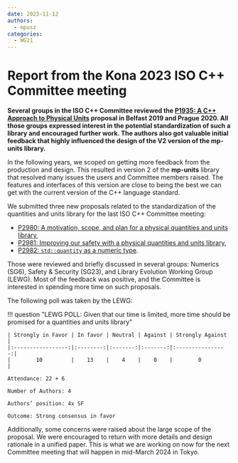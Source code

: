 ```yaml
---
date: 2023-11-12
authors:
  - mpusz
categories:
  - WG21
---
```


# Report from the Kona 2023 ISO C++ Committee meeting

**Several groups in the ISO C++ Committee reviewed the [P1935: A C++ Approach to Physical Units](https://wg21.link/p1935)
proposal in Belfast 2019 and Prague 2020. All those groups expressed interest in the potential
standardization of such a library and encouraged further work. The authors also got valuable
initial feedback that highly influenced the design of the V2 version of the mp-units library.**

In the following years, we scoped on getting more feedback from the production and design. This
resulted in version 2 of the **mp-units** library that resolved many issues the users and Committee
members raised. The features and interfaces of this version are close to being the best we can get
with the current version of the C++ language standard.

<!-- more -->

We submitted three new proposals related to the standardization of the quantities and units library
for the last ISO C++ Committee meeting:

- [P2980: A motivation, scope, and plan for a physical quantities and units library](https://wg21.link/p2980R1),
- [P2981: Improving our safety with a physical quantities and units library](https://wg21.link/p2981R1),
- [P2982: `std::quantity` as a numeric type](https://wg21.link/p2982R1).

Those were reviewed and briefly discussed in several groups: Numerics (SG6), Safety & Security
(SG23), and Library Evolution Working Group (LEWG). Most of the feedback was positive, and
the Committee is interested in spending more time on such proposals.

The following poll was taken by the LEWG:

!!! question "LEWG POLL: Given that our time is limited, more time should be promised for a quantities and units library"

    | Strongly in Favor | In favor | Neutral | Against | Strongly Against |
    |:-----------------:|:--------:|:-------:|:-------:|:----------------:|
    |        10         |    13    |    4    |    0    |        0         |

    Attendance: 22 + 6

    Number of Authors: 4

    Authors’ position: 4x SF

    Outcome: Strong consensus in favor

Additionally, some concerns were raised about the large scope of the proposal. We were encouraged
to return with more details and design rationale in a unified paper. This is what we are working
on now for the next Committee meeting that will happen in mid-March 2024 in Tokyo.
